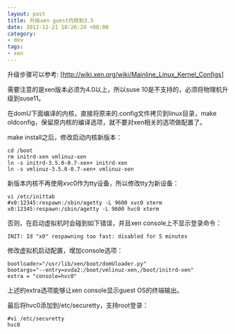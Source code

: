 ```yaml
--- 
layout: post
title: 升级xen guest内核到3.5
date: 2012-12-21 18:26:24 +08:00
category:
- dev
tags:
- xen 
---
```


升级步骤可以参考: [http://wiki.xen.org/wiki/Mainline_Linux_Kernel_Configs]

需要注意的是xen版本必须为4.0以上，所以suse 10是不支持的，必须将物理机升级到suse11。

在domU下面编译的内核，直接将原来的.config文件拷贝到linux目录，make oldconfig，保留原内核的编译选项，就不要对xen相关的选项做配置了。

make install之后，修改启动内核新版本：

    cd /boot
    rm initrd-xen vmlinuz-xen
    ln -s initrd-3.5.0-0.7-xen+ initrd-xen
    ln -s vmlinuz-3.5.0-0.7-xen+ vmlinuz-xen

新版本内核不再使用xvc0作为tty设备，所以修改tty为新设备：

    vi /etc/inittab
    #x0:12345:respawn:/sbin/agetty -L 9600 xvc0 xterm
    x0:12345:respawn:/sbin/agetty -L 9600 hvc0 xterm

否则，在启动虚拟机时会碰到如下错误，并且xen console上不显示登录命令：

    INIT: Id "x0" respawning too fast: disabled for 5 minutes

修改虚拟机启动配置，增加console选项：

    bootloader="/usr/lib/xen/boot/domUloader.py"
    bootargs="--entry=xvda2:/boot/vmlinuz-xen,/boot/initrd-xen"
    extra = "console=hvc0"

上述的extra选项能够让xen console显示guest OS的终端输出。

最后将hvc0添加到/etc/securetty，支持root登录：

    #vi /etc/securetty
    hvc0

